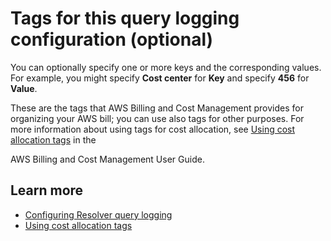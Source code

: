 # Tags for this query logging configuration \(optional\)<a name="resolver-query-log-config-tags"></a>

You can optionally specify one or more keys and the corresponding values\. For example, you might specify **Cost center** for **Key** and specify **456** for **Value**\.

These are the tags that AWS Billing and Cost Management provides for organizing your AWS bill; you can use also tags for other purposes\. For more information about using tags for cost allocation, see [Using cost allocation tags](https://docs.aws.amazon.com/awsaccountbilling/latest/aboutv2/cost-alloc-tags.html) in the

AWS Billing and Cost Management User Guide\.

## Learn more<a name="resolver-query-log-config-tags-learn-more"></a>
+ [Configuring Resolver query logging](https://docs.aws.amazon.com/Route53/latest/DeveloperGuide/resolver-query-logs.html#resolver-query-logs-configuring)
+ [Using cost allocation tags](https://docs.aws.amazon.com/awsaccountbilling/latest/aboutv2/cost-alloc-tags.html)